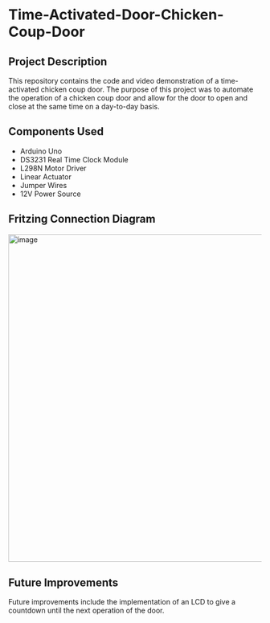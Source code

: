 # Time-Activated-Door-Chicken-Coup-Door
## Project Description
This repository contains the code and video demonstration of a time-activated chicken coup door. The purpose of this project was to automate the operation of a chicken coup door and allow for the door to open and close at the same time on a day-to-day basis. 
## Components Used 
- Arduino Uno
- DS3231 Real Time Clock Module
- L298N Motor Driver
- Linear Actuator
- Jumper Wires
- 12V Power Source
## Fritzing Connection Diagram
<img width="652" alt="image" src="https://user-images.githubusercontent.com/102427757/212816886-b234eed9-f73c-47c2-88c2-a939ae342bf7.png">

## Future Improvements
Future improvements include the implementation of an LCD to give a countdown until the next operation of the door.



